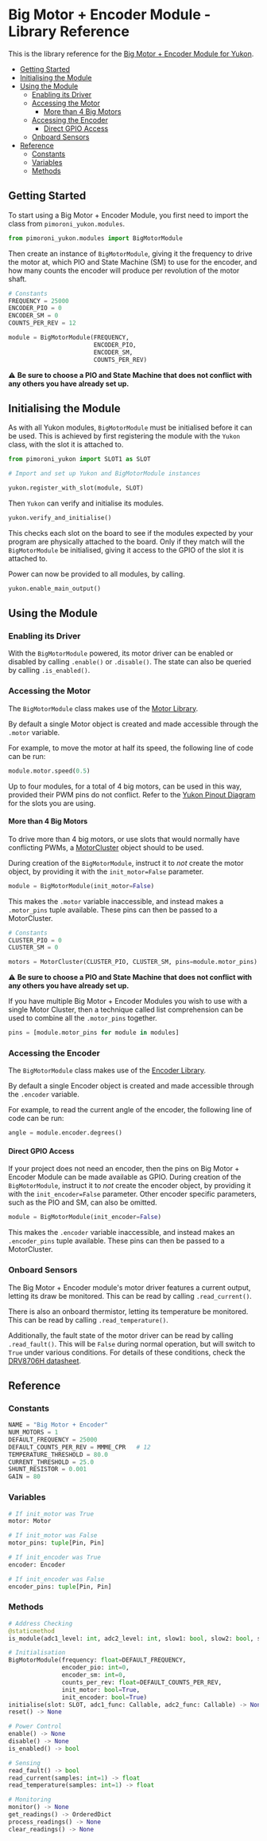 # Big Motor + Encoder Module - Library Reference <!-- omit in toc -->

This is the library reference for the [Big Motor + Encoder Module for Yukon](https://pimoroni.com/yukon).

- [Getting Started](#getting-started)
- [Initialising the Module](#initialising-the-module)
- [Using the Module](#using-the-module)
  - [Enabling its Driver](#enabling-its-driver)
  - [Accessing the Motor](#accessing-the-motor)
    - [More than 4 Big Motors](#more-than-4-big-motors)
  - [Accessing the Encoder](#accessing-the-encoder)
    - [Direct GPIO Access](#direct-gpio-access)
  - [Onboard Sensors](#onboard-sensors)
- [Reference](#reference)
  - [Constants](#constants)
  - [Variables](#variables)
  - [Methods](#methods)


## Getting Started

To start using a Big Motor + Encoder Module, you first need to import the class from `pimoroni_yukon.modules`.

```python
from pimoroni_yukon.modules import BigMotorModule
```

Then create an instance of `BigMotorModule`, giving it the frequency to drive the motor at, which PIO and State Machine (SM) to use for the encoder, and how many counts the encoder will produce per revolution of the motor shaft.

```python
# Constants
FREQUENCY = 25000
ENCODER_PIO = 0
ENCODER_SM = 0
COUNTS_PER_REV = 12

module = BigMotorModule(FREQUENCY,
                        ENCODER_PIO,
                        ENCODER_SM,
                        COUNTS_PER_REV)
```

:warning: **Be sure to choose a PIO and State Machine that does not conflict with any others you have already set up.**


## Initialising the Module

As with all Yukon modules, `BigMotorModule` must be initialised before it can be used. This is achieved by first registering the module with the `Yukon` class, with the slot it is attached to.

```python
from pimoroni_yukon import SLOT1 as SLOT

# Import and set up Yukon and BigMotorModule instances

yukon.register_with_slot(module, SLOT)
```

Then `Yukon` can verify and initialise its modules.

```python
yukon.verify_and_initialise()
```

This checks each slot on the board to see if the modules expected by your program are physically attached to the board. Only if they match will the `BigMotorModule` be initialised, giving it access to the GPIO of the slot it is attached to.

Power can now be provided to all modules, by calling.

```python
yukon.enable_main_output()
```


## Using the Module

### Enabling its Driver

With the `BigMotorModule` powered, its motor driver can be enabled or disabled by calling `.enable()` or `.disable()`. The state can also be queried by calling `.is_enabled()`.


### Accessing the Motor

The `BigMotorModule` class makes use of the [Motor Library](https://github.com/pimoroni/pimoroni-pico/blob/main/micropython/modules/motor/README.md).

By default a single Motor object is created and made accessible through the `.motor` variable.

For example, to move the motor at half its speed, the following line of code can be run:

```python
module.motor.speed(0.5)
```

Up to four modules, for a total of 4 big motors, can be used in this way, provided their PWM pins do not conflict. Refer to the [Yukon Pinout Diagram](../yukon_pinout_diagram.png) for the slots you are using.


#### More than 4 Big Motors

To drive more than 4 big motors, or use slots that would normally have conflicting PWMs, a [MotorCluster](https://github.com/pimoroni/pimoroni-pico/blob/main/micropython/modules/motor/README.md#motorcluster) object should to be used.

During creation of the `BigMotorModule`, instruct it to *not* create the motor object, by providing it with the `init_motor=False` parameter.

```python
module = BigMotorModule(init_motor=False)
```

This makes the `.motor` variable inaccessible, and instead makes a `.motor_pins` tuple available. These pins can then be passed to a MotorCluster.

```python
# Constants
CLUSTER_PIO = 0
CLUSTER_SM = 0

motors = MotorCluster(CLUSTER_PIO, CLUSTER_SM, pins=module.motor_pins)
```

:warning: **Be sure to choose a PIO and State Machine that does not conflict with any others you have already set up.**

If you have multiple Big Motor + Encoder Modules you wish to use with a single Motor Cluster, then a technique called list comprehension can be used to combine all the `.motor_pins` together.

```python
pins = [module.motor_pins for module in modules]
```


### Accessing the Encoder

The `BigMotorModule` class makes use of the [Encoder Library](https://github.com/pimoroni/pimoroni-pico/blob/main/micropython/modules/encoder/README.md).

By default a single Encoder object is created and made accessible through the `.encoder` variable.

For example, to read the current angle of the encoder, the following line of code can be run:

```python
angle = module.encoder.degrees()
```


#### Direct GPIO Access

If your project does not need an encoder, then the pins on Big Motor + Encoder Module can be made available as GPIO. During creation of the `BigMotorModule`, instruct it to *not* create the encoder object, by providing it with the `init_encoder=False` parameter. Other encoder specific parameters, such as the PIO and SM, can also be omitted.

```python
module = BigMotorModule(init_encoder=False)
```

This makes the `.encoder` variable inaccessible, and instead makes an `.encoder_pins` tuple available. These pins can then be passed to a MotorCluster.


### Onboard Sensors

The Big Motor + Encoder module's motor driver features a current output, letting its draw be monitored. This can be read by calling `.read_current()`.

There is also an onboard thermistor, letting its temperature be monitored. This can be read by calling `.read_temperature()`.

Additionally, the fault state of the motor driver can be read by calling `.read_fault()`. This will be `False` during normal operation, but will switch to `True` under various conditions. For details of these conditions, check the [DRV8706H datasheet](https://www.ti.com/lit/ds/symlink/drv8706-q1.pdf).


## Reference

### Constants

```python
NAME = "Big Motor + Encoder"
NUM_MOTORS = 1
DEFAULT_FREQUENCY = 25000
DEFAULT_COUNTS_PER_REV = MMME_CPR   # 12
TEMPERATURE_THRESHOLD = 80.0
CURRENT_THRESHOLD = 25.0
SHUNT_RESISTOR = 0.001
GAIN = 80
```


### Variables

```python
# If init_motor was True
motor: Motor

# If init_motor was False
motor_pins: tuple[Pin, Pin]

# If init_encoder was True
encoder: Encoder

# If init_encoder was False
encoder_pins: tuple[Pin, Pin]
```


### Methods

```python
# Address Checking
@staticmethod
is_module(adc1_level: int, adc2_level: int, slow1: bool, slow2: bool, slow3: bool) -> bool

# Initialisation
BigMotorModule(frequency: float=DEFAULT_FREQUENCY, 
               encoder_pio: int=0,
               encoder_sm: int=0,
               counts_per_rev: float=DEFAULT_COUNTS_PER_REV,
               init_motor: bool=True,
               init_encoder: bool=True)
initialise(slot: SLOT, adc1_func: Callable, adc2_func: Callable) -> None
reset() -> None

# Power Control
enable() -> None
disable() -> None
is_enabled() -> bool

# Sensing
read_fault() -> bool
read_current(samples: int=1) -> float
read_temperature(samples: int=1) -> float

# Monitoring
monitor() -> None
get_readings() -> OrderedDict
process_readings() -> None
clear_readings() -> None
```
